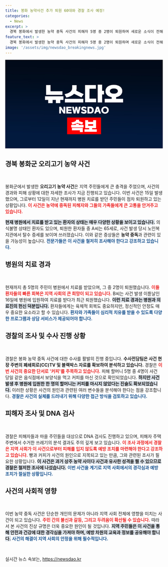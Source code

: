 ```yaml
---
title: 봉화 농약사건 추가 퇴원 60대와 경찰 조사 예정!
categories:
  - News
excerpt: >
  경북 봉화에서 발생한 농약 중독 사건의 피해자 5명 중 2명이 퇴원하며 새로운 소식이 전해졌다. 경찰은 사건의 단서를 커피로 보고, 다각적 수사를 진행 중이다. 사건의 진실이 밝혀질까?
feature_text: >
  경북 봉화에서 발생한 농약 중독 사건의 피해자 5명 중 2명이 퇴원하며 새로운 소식이 전해졌다. 경찰은 사건의 단서를 커피로 보고, 다각적 수사를 진행 중이다. 사건의 진실이 밝혀질까?
image: '/assets/img/newsdao_breakingnews.jpg'
---
```


<p><img src="/assets/img/newsdao_breakingnews.jpg" alt="firstkoreanews 속보" /></p>

<h2 data-ke-size="size26">경북 봉화군 오리고기 농약 사건</h2>

<p data-ke-size="size16">&nbsp;</p>

<p>봉화군에서 발생한 <b>오리고기 농약 사건</b>은 지역 주민들에게 큰 충격을 주었으며, 사건의 경과와 피해 상황에 대한 자세한 조사가 지금 진행되고 있습니다. 이번 사건은 15일 발생했으며, 그로부터 12일이 지난 현재까지 병원 치료를 받던 주민들이 점차 퇴원하고 있는 상황입니다. <b><span style="color: #ee2323;">이 사건은 농약에 중독된 피해자와 그들의 가족들에게 큰 고통을 안겨주고 있습니다.</span></b></p>

<p><b><span style="background-color: #21538527;">현재 병원에서 치료를 받고 있는 환자의 상태는 매우 다양한 상황을 보이고 있습니다.</span></b> 의식불명 상태인 환자도 있으며, 퇴원한 환자들 중 A씨는 65세로, 사건 발생 당시 노인복지관에서 탈수 증세를 보이며 쓰러졌습니다. 이와 같은 증상들은 <b>농약 중독</b>과 관련이 있을 가능성이 높습니다. <b><span style="color: #1a5490;">전문가들은 이 사건을 철저히 조사해야 한다고 강조하고 있습니다.</span></b></p>

<h2 data-ke-size="size26">병원의 치료 경과</h2>

<p data-ke-size="size16">&nbsp;</p>

<p>현재까지 총 5명의 주민이 병원에서 치료를 받았으며, 그 중 2명이 퇴원했습니다. <b><span style="color: #ee2323;">이들 환자들의 빠른 회복은 지역 사회의 큰 희망이 되고 있습니다.</span></b> B씨는 사건 발생 이튿날인 16일에 병원에 입원하여 치료를 받다가 최근 퇴원했습니다. <b><span style="background-color: #21538527;">이런 치료 경과는 병원과 의료진의 헌신 덕분입니다.</span></b> 환자들에게는 육체적 회복도 중요하지만, 정신적인 안정도 매우 중요한 요소라고 할 수 있습니다. <b><span style="color: #1a5490;">환자와 가족들이 심리적 치유를 받을 수 있도록 다양한 프로그램과 상담 서비스가 제공되어야 합니다.</span></b></p>

<h2 data-ke-size="size26">경찰의 조사 및 수사 진행 상황</h2>

<p data-ke-size="size16">&nbsp;</p>

<p>경찰은 봉화 농약 중독 사건에 대한 수사를 활발히 진행 중입니다. <b>수사전담팀은 사건 현장 주변의 폐쇄회로(CC)TV 및 블랙박스 자료를 확보하여 분석하고 있습니다.</b> 경찰은 <b><span style="color: #ee2323;">이번 사건의 중요한 단서로 '커피'를 주목하고 있습니다.</span></b> 피해 할머니 5명 중 4명이 사건 당일 같은 음식점에서 보양식을 먹고 커피를 마신 것으로 확인되었습니다. <b><span style="background-color: #21538527;">하지만 사건 발생 후 병원에 입원한 한 명의 할머니는 커피를 마시지 않았다는 진술도 확보되었습니다.</span></b> 이러한 상황은 사건의 원인과 관련된 여러 변수들을 분석해야 한다는 점을 강조합니다. <b><span style="color: #1a5490;">경찰은 사건의 실체를 드러내기 위해 다양한 접근 방식을 검토하고 있습니다.</span></b></p>

<h2 data-ke-size="size26">피해자 조사 및 DNA 검사</h2>

<p data-ke-size="size16">&nbsp;</p>

<p>경찰은 피해자들과 마을 주민들을 대상으로 DNA 검사도 진행하고 있으며, 피해자 주택 주변에서 수거한 쓰레기의 분석 결과도 주의 깊게 보고 있습니다. <b><span style="color: #ee2323;">이 조사 과정에서 경찰은 지역 사회가 이 사건으로부터 피해를 입지 않도록 예방 조치를 마련해야 한다고 강조하고 있습니다.</span></b> 빵과 커피가 사건의 원인으로 지목되고 있는 만큼, 그와 관련된 조사가 필요한 상황입니다. <b><span style="background-color: #21538527;">이 사건은 과거 상주 농약 사이다 사건과 유사한 성격을 띌 수 있으므로 경찰은 철저한 조사에 나섰습니다.</span></b> <b><span style="color: #1a5490;">이번 사건을 계기로 지역 사회에서의 경각심과 예방 조치가 절실한 상황입니다.</span></b></p>

<h2 data-ke-size="size26">사건의 사회적 영향</h2>

<p data-ke-size="size16">&nbsp;</p>

<p>이번 농약 중독 사건은 단순한 개인의 문제가 아니라 지역 사회 전체에 영향을 미치는 사건이 되고 있습니다. <b><span style="color: #ee2323;">주민 간의 불신과 갈등, 그리고 두려움이 확산될 수 있습니다.</span></b> 따라서 본 사건의 진상 규명은 더욱 중요한 원인이 될 것입니다. <b><span style="background-color: #21538527;">지역 주민들은 이 사건을 통해 안전과 건강에 대한 경각심을 가져야 하며, 예방 차원의 교육과 정보를 공유해야 합니다.</span></b> <b><span style="color: #1a5490;">사건의 해결이 지역 사회의 안정을 위해 필수적입니다.</span></b></p>

<p data-ke-size="size16">&nbsp;</p>
실시간 뉴스 속보는, <a href="https://newsdao.kr" rel="dofollow">https://newsdao.kr</a>


